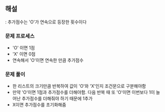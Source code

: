 ## 해설
: 추가점수는 'O'가 연속으로 등장한 횟수이다

### 문제 프로세스
- 'O' 이면 1점
- 'X' 이면 0점
- 연속해서 'O'이면 연속한 만큼 추가점수

### 문제 풀이
- 한 리스트의 크기만큼 반복하여 값이 'O'와 'X'인지 조건문으로 구분해야함
- 만약 'O'이면 1점과 추가점수를 더해야함. 다음 반복 때 또 'O'이면 이번보다 1이 늘어난 추가점수를 더해줘야 하기 때문에 1추가
- X이면 추가점수를 초기화해줌
